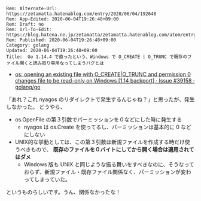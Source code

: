 ```header
Rem: Alternate-Url: https://zetamatta.hatenablog.com/entry/2020/06/04/192648
Rem: App-Edited: 2020-06-04T19:26:48+09:00
Rem: Draft: no
Rem: Url-To-Edit: https://blog.hatena.ne.jp/zetamatta/zetamatta.hatenablog.com/atom/entry/26006613579014747
Rem: Published: 2020-06-04T19:26:48+09:00
Category: golang
Updated: 2020-06-04T19:26:48+09:00
Title:  Go 1.14.4 で直ったという、Windows で O_CREATE | O_TRUNC で既存のファイル開くと読み取り専用なってしまうバグとは
```
* [os: opening an existing file with O_CREATE|O_TRUNC and permission 0 changes file to be read-only on Windows [1.14 backport] · Issue #39158 · golang/go](https://github.com/golang/go/issues/39158)

「あれ？これ nyagos のリダイレクトで発生するんじゃね？」と思ったが、発生しなかった。
どうやら、

* os.OpenFile の第３引数でパーミッションを０などにした時に発生する
    * nyagos は os.Create を使ってるし、パーミッションは基本的に 0 などにしない
* UNIX的な挙動としては、この第３引数は新規ファイルを作成する時だけ使うべきもので、 **既存のファイルを０バイトにしてから開く場合は適用されてはダメ** 
    * Windows 版も UNIX と同じような振る舞いをすべきなのに、そうなっておらず、新規ファイル・既存ファイル関係なく、パーミッションが変わってしまっていた。

というものらしいです。うん、関係なかったな！
